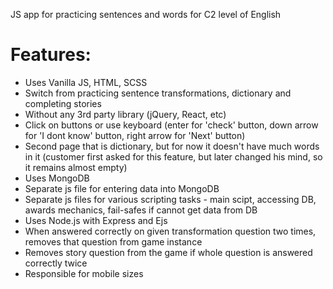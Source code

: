 JS app for practicing sentences and words for C2 level of English

# Features:
* Uses Vanilla JS, HTML, SCSS
* Switch from practicing sentence transformations, dictionary and completing stories
* Without any 3rd party library (jQuery, React, etc)
* Click on buttons or use keyboard (enter for 'check' button, down arrow for 'I dont know' button, right arrow for 'Next' button)
* Second page that is dictionary, but for now it doesn't have much words in it (customer first asked for this feature, but later changed his mind, so it remains almost empty)
* Uses MongoDB
* Separate js file for entering data into MongoDB
* Separate js files for various scripting tasks - main scipt, accessing DB, awards mechanics, fail-safes if cannot get data from DB
* Uses Node.js with Express and Ejs
* When answered correctly on given transformation question two times, removes that question from game instance
* Removes story question from the game if whole question is answered correctly twice
* Responsible for mobile sizes
